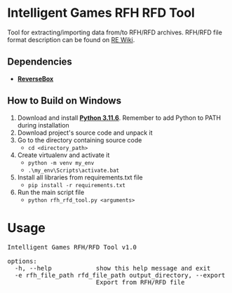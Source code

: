 # Intelligent Games RFH RFD Tool
Tool for extracting/importing data from/to RFH/RFD archives.
RFH/RFD file format description can be found on [RE Wiki](https://rewiki.miraheze.org/wiki/Intelligent_Games_RFH_RFD).

## Dependencies

* **[ReverseBox](https://github.com/bartlomiejduda/ReverseBox)**


## How to Build on Windows

1. Download and install  **[Python 3.11.6](https://www.python.org/downloads/release/python-3116/)**. Remember to add Python to PATH during installation
2. Download project's source code and unpack it
3. Go to the directory containing source code
   - ```cd <directory_path>```
4. Create virtualenv and activate it
   - ```python -m venv my_env```
   - ```.\my_env\Scripts\activate.bat```
5. Install all libraries from requirements.txt file
   - ```pip install -r requirements.txt```
6. Run the main script file
   - ```python rfh_rfd_tool.py <arguments>```
   
   
# Usage

<pre>
Intelligent Games RFH/RFD Tool v1.0

options:
  -h, --help            show this help message and exit
  -e rfh_file_path rfd_file_path output_directory, --export rfh_file_path rfd_file_path output_directory
                        Export from RFH/RFD file
</pre>
